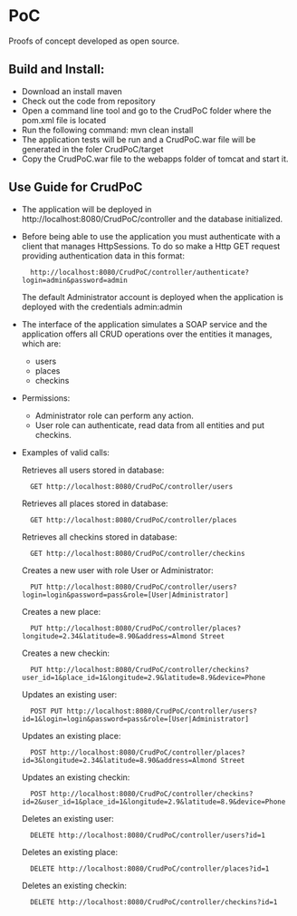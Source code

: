 PoC
=======

Proofs of concept developed as open source.

Build and Install:
------------------------

- Download an install maven
- Check out the code from repository
- Open a command line tool and go to the CrudPoC folder where the pom.xml file is located
- Run the following command:
	mvn clean install
- The application tests will be run and a CrudPoC.war file will be generated in the foler CrudPoC/target
- Copy the CrudPoC.war file to the webapps folder of tomcat and start it.


Use Guide for CrudPoC
-------------------------

- The application will be deployed in http://localhost:8080/CrudPoC/controller and the database initialized.
- Before being able to use the application you must authenticate with a client that manages HttpSessions. 
  To do so make a Http GET request providing authentication data in this format:
  
		http://localhost:8080/CrudPoC/controller/authenticate?login=admin&password=admin
	
  The default Administrator account is deployed when the application is deployed with the credentials admin:admin
  
  
- The interface of the application simulates a SOAP service and the application offers all CRUD operations over the entities it manages, which are:

	- users
	- places
	- checkins
	
	
	
- Permissions:

	- Administrator role can perform any action.
	- User role can authenticate, read data from all entities and put checkins.
	
	
	
- Examples of valid calls:
	
	Retrieves all users stored in database:
	
		GET http://localhost:8080/CrudPoC/controller/users
	
	Retrieves all places stored in database:
	
		GET http://localhost:8080/CrudPoC/controller/places
	
	Retrieves all checkins stored in database:
	
		GET http://localhost:8080/CrudPoC/controller/checkins
	
	Creates a new user with role User or Administrator:
	
		PUT http://localhost:8080/CrudPoC/controller/users?login=login&password=pass&role=[User|Administrator]
	
	Creates a new place:
	
		PUT http://localhost:8080/CrudPoC/controller/places?longitude=2.34&latitude=8.90&address=Almond Street
	
	Creates a new checkin:
	
		PUT http://localhost:8080/CrudPoC/controller/checkins?user_id=1&place_id=1&longitude=2.9&latitude=8.9&device=Phone
	
	Updates an existing user:
	
		POST PUT http://localhost:8080/CrudPoC/controller/users?id=1&login=login&password=pass&role=[User|Administrator]
	
	Updates an existing place:
	
		POST http://localhost:8080/CrudPoC/controller/places?id=3&longitude=2.34&latitude=8.90&address=Almond Street
	
	Updates an existing checkin:
	
		POST http://localhost:8080/CrudPoC/controller/checkins?id=2&user_id=1&place_id=1&longitude=2.9&latitude=8.9&device=Phone
	
	Deletes an existing user:
	
		DELETE http://localhost:8080/CrudPoC/controller/users?id=1
	
	Deletes an existing place:
	
		DELETE http://localhost:8080/CrudPoC/controller/places?id=1
	
	Deletes an existing checkin:
	
		DELETE http://localhost:8080/CrudPoC/controller/checkins?id=1
